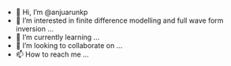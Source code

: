 - 👋 Hi, I’m @anjuarunkp
- 👀 I’m interested in finite difference modelling and full wave form inversion ...
- 🌱 I’m currently learning ...
- 💞️ I’m looking to collaborate on ...
- 📫 How to reach me ...

<!---
anjuarunkp/anjuarunkp is a ✨ special ✨ repository because its `README.md` (this file) appears on your GitHub profile.
You can click the Preview link to take a look at your changes.
--->
